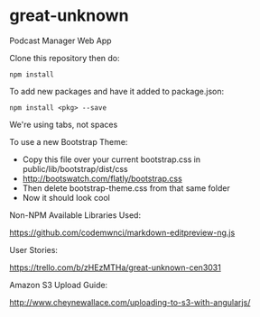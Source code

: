 # great-unknown
Podcast Manager Web App


Clone this repository then do:
```
npm install
```

To add new packages and have it added to package.json:
```
npm install <pkg> --save
```

We're using tabs, not spaces

To use a new Bootstrap Theme:
- Copy this file over your current bootstrap.css in public/lib/bootstrap/dist/css
- http://bootswatch.com/flatly/bootstrap.css
- Then delete bootstrap-theme.css from that same folder
- Now it should look cool

Non-NPM Available Libraries Used:

https://github.com/codemwnci/markdown-editpreview-ng.js

User Stories:

https://trello.com/b/zHEzMTHa/great-unknown-cen3031

Amazon S3 Upload Guide:

http://www.cheynewallace.com/uploading-to-s3-with-angularjs/
